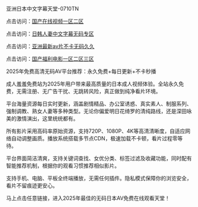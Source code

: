 亚洲日本中文字幕天堂-0710TN

点击访问：<a href="https://bered.pages.dev/">国产在线视频一区二区</a>

点击访问：<a href="https://https://vassv.pages.dev/">日韩人妻中文字幕无码专区</a>

点击访问：<a href="https://rtj-3zo.pages.dev/">亚洲最新av片不卡无码久久</a>

点击访问：<a href="https://vassv.pages.dev/">国产福利电影一区二区三区</a>

2025年免费高清无码AV平台推荐：永久免费+每日更新+不卡秒播

成人羞羞免费站为2025年用户带来最高质量的日本成人视频体验。全站永久免费，无需注册、无广告干扰、无跳转风险，真正做到纯净看片环境。

平台海量资源每日实时更新，涵盖剧情精品、办公室诱惑、真实素人、制服系列、强制调教、熟女人妻等多种类型。无论你偏爱明日花绮罗的清纯路线，还是深田咏美的激情演出，这里统统都有。

所有影片采用高码率原始资源，支持720P、1080P、4K等高清清晰度，自适应网络自动调整画质。播放系统搭载多节点CDN，极速加载不卡顿，看片过程零等待。

平台界面简洁清爽，支持关键词查找、女优分类、标签过滤及收藏功能，同时配有智能推荐机制，根据你的观看习惯推荐相似影片。

支持手机、电脑、平板全终端播放，无需任何插件。隐私模式保障你的浏览安全，看片不留痕迹更安心。

马上点击任意链接，进入2025年最佳的无码日本AV免费在线观看天堂！

<span style="display:none;">[Canonical link]  (  ）</span>
